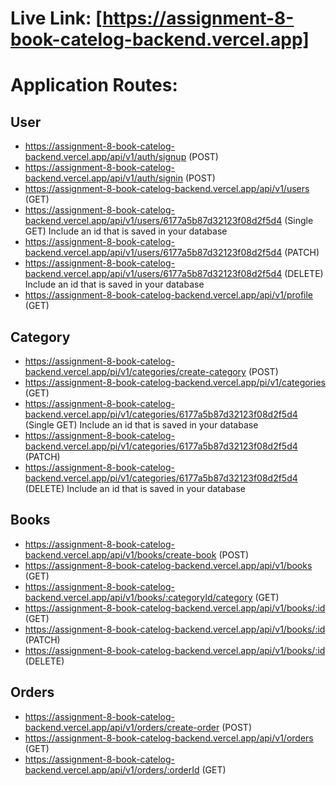 # Live Link: [https://assignment-8-book-catelog-backend.vercel.app]

# Application Routes:

## User

- https://assignment-8-book-catelog-backend.vercel.app/api/v1/auth/signup (POST)
- https://assignment-8-book-catelog-backend.vercel.app/api/v1/auth/signin (POST)
- https://assignment-8-book-catelog-backend.vercel.app/api/v1/users (GET)
- https://assignment-8-book-catelog-backend.vercel.app/api/v1/users/6177a5b87d32123f08d2f5d4 (Single GET) Include an id that is saved in your database
- https://assignment-8-book-catelog-backend.vercel.app/api/v1/users/6177a5b87d32123f08d2f5d4 (PATCH)
- https://assignment-8-book-catelog-backend.vercel.app/api/v1/users/6177a5b87d32123f08d2f5d4 (DELETE) Include an id that is saved in your database
- https://assignment-8-book-catelog-backend.vercel.app/api/v1/profile (GET)

## Category

- https://assignment-8-book-catelog-backend.vercel.app/pi/v1/categories/create-category (POST)
- https://assignment-8-book-catelog-backend.vercel.app/pi/v1/categories (GET)
- https://assignment-8-book-catelog-backend.vercel.app/pi/v1/categories/6177a5b87d32123f08d2f5d4 (Single GET) Include an id that is saved in your database
- https://assignment-8-book-catelog-backend.vercel.app/pi/v1/categories/6177a5b87d32123f08d2f5d4 (PATCH)
- https://assignment-8-book-catelog-backend.vercel.app/pi/v1/categories/6177a5b87d32123f08d2f5d4 (DELETE) Include an id that is saved in your database

## Books

- https://assignment-8-book-catelog-backend.vercel.app/api/v1/books/create-book (POST)
- https://assignment-8-book-catelog-backend.vercel.app/api/v1/books (GET)
- https://assignment-8-book-catelog-backend.vercel.app/api/v1/books/:categoryId/category (GET)
- https://assignment-8-book-catelog-backend.vercel.app/api/v1/books/:id (GET)
- https://assignment-8-book-catelog-backend.vercel.app/api/v1/books/:id (PATCH)
- https://assignment-8-book-catelog-backend.vercel.app/api/v1/books/:id (DELETE)

## Orders

- https://assignment-8-book-catelog-backend.vercel.app/api/v1/orders/create-order (POST)
- https://assignment-8-book-catelog-backend.vercel.app/api/v1/orders (GET)
- https://assignment-8-book-catelog-backend.vercel.app/api/v1/orders/:orderId (GET)
